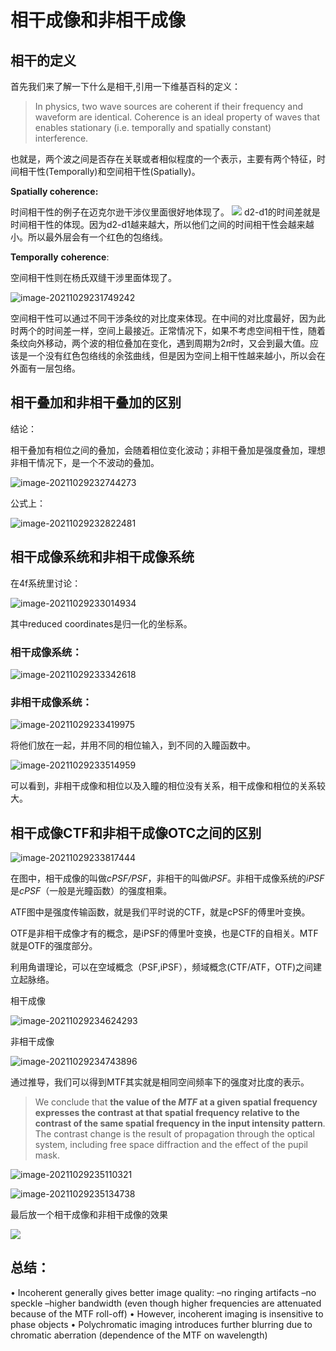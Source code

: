 # 相干成像和非相干成像

## 相干的定义

首先我们来了解一下什么是相干,引用一下维基百科的定义：

> In physics, two wave sources are coherent if their frequency and waveform are identical. Coherence is an ideal property of waves that enables stationary (i.e. temporally and spatially constant) interference. 

也就是，两个波之间是否存在关联或者相似程度的一个表示，主要有两个特征，时间相干性(Temporally)和空间相干性(Spatially)。

**Spatially coherence:**

时间相干性的例子在迈克尔逊干涉仪里面很好地体现了。
<img src="https://raw.githubusercontent.com/star-twinking/CloudImage/main/ImgforBlogimage-20211029231604498.png">
d2-d1的时间差就是时间相干性的体现。因为d2-d1越来越大，所以他们之间的时间相干性会越来越小。所以最外层会有一个红色的包络线。

**Temporally** **coherence**:

空间相干性则在杨氏双缝干涉里面体现了。

![image-20211029231749242](https://raw.githubusercontent.com/star-twinking/CloudImage/main/ImgforBlogimage-20211029231749242.png)

空间相干性可以通过不同干涉条纹的对比度来体现。在中间的对比度最好，因为此时两个的时间差一样，空间上最接近。正常情况下，如果不考虑空间相干性，随着条纹向外移动，两个波的相位叠加在变化，遇到周期为2$\pi$时，又会到最大值。应该是一个没有红色包络线的余弦曲线，但是因为空间上相干性越来越小，所以会在外面有一层包络。

## 相干叠加和非相干叠加的区别

结论：

相干叠加有相位之间的叠加，会随着相位变化波动；非相干叠加是强度叠加，理想非相干情况下，是一个不波动的叠加。

![image-20211029232744273](https://raw.githubusercontent.com/star-twinking/CloudImage/main/ImgforBlogimage-20211029232744273.png)

公式上：

![image-20211029232822481](https://raw.githubusercontent.com/star-twinking/CloudImage/main/ImgforBlogimage-20211029232822481.png)

## 相干成像系统和非相干成像系统

在4f系统里讨论：

![image-20211029233014934](https://raw.githubusercontent.com/star-twinking/CloudImage/main/ImgforBlogimage-20211029233014934.png)

其中reduced coordinates是归一化的坐标系。

### 相干成像系统：

![image-20211029233342618](https://raw.githubusercontent.com/star-twinking/CloudImage/main/ImgforBlogimage-20211029233342618.png)

### 非相干成像系统：

![image-20211029233419975](https://raw.githubusercontent.com/star-twinking/CloudImage/main/ImgforBlogimage-20211029233419975.png)

将他们放在一起，并用不同的相位输入，到不同的入瞳函数中。

![image-20211029233514959](https://raw.githubusercontent.com/star-twinking/CloudImage/main/ImgforBlogimage-20211029233514959.png)

可以看到，非相干成像和相位以及入瞳的相位没有关系，相干成像和相位的关系较大。

## 相干成像CTF和非相干成像OTC之间的区别

![image-20211029233817444](https://raw.githubusercontent.com/star-twinking/CloudImage/main/ImgforBlogimage-20211029233817444.png)

在图中，相干成像的叫做*cPSF/PSF*，非相干的叫做*iPSF*。非相干成像系统的*iPSF*是*cPSF*（一般是光瞳函数）的强度相乘。

ATF图中是强度传输函数，就是我们平时说的CTF，就是cPSF的傅里叶变换。

OTF是非相干成像才有的概念，是iPSF的傅里叶变换，也是CTF的自相关。MTF就是OTF的强度部分。

利用角谱理论，可以在空域概念（PSF,iPSF），频域概念(CTF/ATF，OTF)之间建立起脉络。

相干成像

![image-20211029234624293](https://raw.githubusercontent.com/star-twinking/CloudImage/main/ImgforBlogimage-20211029234624293.png)

非相干成像

![image-20211029234743896](https://raw.githubusercontent.com/star-twinking/CloudImage/main/ImgforBlog/image-20211029234743896.png)

通过推导，我们可以得到MTF其实就是相同空间频率下的强度对比度的表示。

>We conclude that **the value of the *MTF* at a given spatial frequency expresses the contrast at that spatial frequency relative to the contrast of the same spatial frequency in the input intensity pattern**. The contrast change is the result of propagation through the optical system, including free space diffraction and the effect of the pupil mask.

![image-20211029235110321](https://raw.githubusercontent.com/star-twinking/CloudImage/main/ImgforBlogimage-20211029235110321.png)

![image-20211029235134738](https://raw.githubusercontent.com/star-twinking/CloudImage/main/ImgforBlogimage-20211029235134738.png)

最后放一个相干成像和非相干成像的效果

<img src="https://raw.githubusercontent.com/star-twinking/CloudImage/main/ImgforBlogimage-20211029235254330.png">

## 总结：

• Incoherent generally gives better image quality:
–no ringing artifacts
–no speckle
–higher bandwidth (even though higher frequencies are attenuated because of the MTF roll-off)
• However, incoherent imaging is insensitive to phase objects
• Polychromatic imaging introduces further blurring due to chromatic aberration (dependence of the MTF on wavelength)

